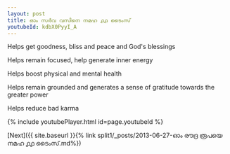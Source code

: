 ```yaml
---
layout: post
title: ഓം സർവ വസിനെ നമഹ ൧൧ ടൈംസ്
youtubeId: kdbX0PyyI_A
---
```

 
 
Helps get goodness, bliss and peace and God's blessings
 
Helps remain focused, help generate inner energy 
 
Helps boost physical and mental health 
 
Helps remain grounded and generates a sense of gratitude towards the greater power 
 
Helps reduce bad karma
 
 
 
 


{% include youtubePlayer.html id=page.youtubeId %}
 
[Next]({{ site.baseurl }}{% link  split1/_posts/2013-06-27-ഓം രൗദ്ര രൂപയെ നമഹ ൧൧ ടൈംസ്.md%})
 

